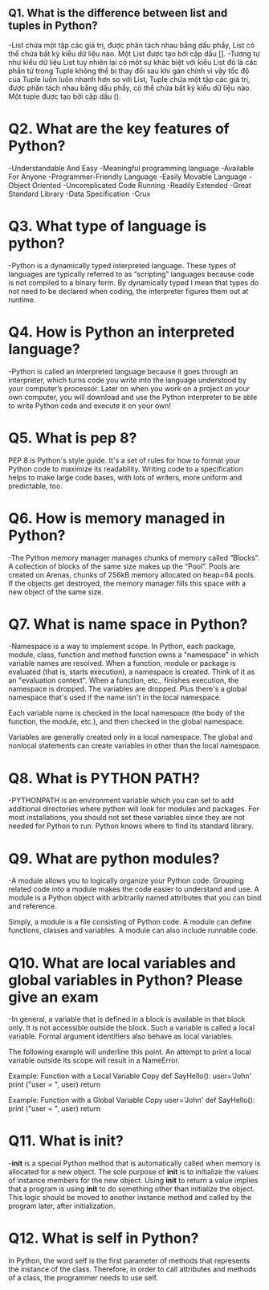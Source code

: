 ## Q1. What is the difference between list and tuples in Python?
-List chứa một tập các giá trị, được phân tách nhau bằng dấu phẩy, List có thể chứa bất kỳ kiểu dữ liệu nào. Một List được tạo bởi cặp dấu [].
-Tương tự như kiểu dữ liệu List tuy nhiên lại có một sự khác biệt với kiểu List đó là các phần tử trong Tuple không thể bị thay đổi sau khi gán chính vì vậy tốc độ của Tuple luôn luôn nhanh hơn so với List, Tuple chứa một tập các giá trị, được phân tách nhau bằng dấu phẩy, có thể chứa bất kỳ kiểu dữ liệu nào. Một tuple được tạo bởi cặp dấu ().

# Q2. What are the key features of Python?
-Understandable And Easy
-Meaningful programming language
-Available For Anyone
-Programmer-Friendly Language
-Easily Movable Language
-Object Oriented
-Uncomplicated Code Running
-Readily Extended
-Great Standard Library
-Data Specification
-Crux

# Q3. What type of language is python?
-Python is a dynamically typed interpreted language. These types of languages are typically referred to as “scripting” languages because code is not compiled to a binary form. By dynamically typed I mean that types do not need to be declared when coding, the interpreter figures them out at runtime.

# Q4. How is Python an interpreted language?
-Python is called an interpreted language because it goes through an interpreter, which turns code you write into the language understood by your computer’s processor. Later on when you work on a project on your own computer, you will download and use the Python interpreter to be able to write Python code and execute it on your own!

# Q5. What is pep 8?
PEP 8 is Python's style guide. It's a set of rules for how to format your Python code to maximize its readability. Writing code to a specification helps to make large code bases, with lots of writers, more uniform and predictable, too.

# Q6. How is memory managed in Python?
-The Python memory manager manages chunks of memory called “Blocks”. A collection of blocks of the same size makes up the “Pool”. Pools are created on Arenas, chunks of 256kB memory allocated on heap=64 pools. If the objects get destroyed, the memory manager fills this space with a new object of the same size.

# Q7. What is name space in Python?
-Namespace is a way to implement scope. In Python, each package, module, class, function and method function owns a "namespace" in which variable names are resolved. When a function,  module or package is evaluated (that is, starts execution), a namespace is created. Think of it as an "evaluation context". When a function, etc., finishes execution, the namespace is dropped. The variables are dropped. Plus there's a global namespace that's used if the name isn't in the local namespace.

Each variable name is checked in the local namespace (the body of the function, the module, etc.), and then checked in the global namespace.

Variables are generally created only in a local namespace. The global and nonlocal statements can create variables in other than the local namespace.

# Q8. What is PYTHON PATH?
-PYTHONPATH is an environment variable which you can set to add additional directories where python will look for modules and packages. For most installations, you should not set these variables since they are not needed for Python to run. Python knows where to find its standard library.

# Q9. What are python modules?
-A module allows you to logically organize your Python code. Grouping related code into a module makes the code easier to understand and use. A module is a Python object with arbitrarily named attributes that you can bind and reference.

Simply, a module is a file consisting of Python code. A module can define functions, classes and variables. A module can also include runnable code.

# Q10. What are local variables and global variables in Python? Please give an exam
-In general, a variable that is defined in a block is available in that block only. It is not accessible outside the block. Such a variable is called a local variable. Formal argument identifiers also behave as local variables.

The following example will underline this point. An attempt to print a local variable outside its scope will result in a NameError.

Example: Function with a Local Variable Copy
def SayHello():
    user='John'
    print ("user = ", user)
    return

Example: Function with a Global Variable Copy
user='John'
def SayHello():
    print ("user = ", user)
    return

# Q11. What is __init__?
-__init__ is a special Python method that is automatically called when memory is allocated for a new object. The sole purpose of __init__ is to initialize the values of instance members for the new object. Using __init__ to return a value implies that a program is using __init__ to do something other than initialize the object. This logic should be moved to another instance method and called by the program later, after initialization.


# Q12. What is self in Python?
In Python, the word self is the first parameter of methods that represents the instance of the class. Therefore, in order to call attributes and methods of a class, the programmer needs to use self.

